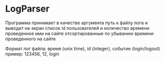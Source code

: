 LogParser
========
Программа принимает в качестве аргумента путь к файлу лога и выводит на экран список id пользователей и количество времени проведенное ими на сайте отсортированные по убыванию времени проведенного на сайте

Формат лог файла:
время (unix time), id (integer), событие (login/logout)
пример:
123456, 12, login
